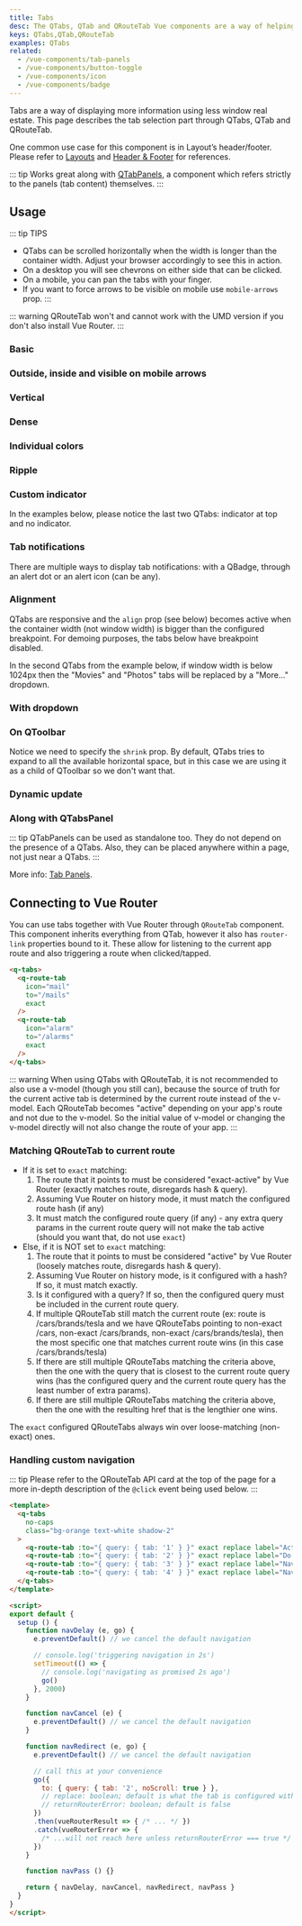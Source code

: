 ```yaml
---
title: Tabs
desc: The QTabs, QTab and QRouteTab Vue components are a way of helping the user navigate between pages or tab panels.
keys: QTabs,QTab,QRouteTab
examples: QTabs
related:
  - /vue-components/tab-panels
  - /vue-components/button-toggle
  - /vue-components/icon
  - /vue-components/badge
---
```

Tabs are a way of displaying more information using less window real estate. This page describes the tab selection part through QTabs, QTab and QRouteTab.

One common use case for this component is in Layout’s header/footer. Please refer to [Layouts](/layout/layout) and [Header & Footer](/layout/header-and-footer#example--playing-with-qtabs) for references.

::: tip
Works great along with [QTabPanels](/vue-components/tab-panels), a component which refers strictly to the panels (tab content) themselves.
:::

<doc-api file="QTabs" />

<doc-api file="QTab" />

<doc-api file="QRouteTab" />

## Usage

::: tip TIPS
* QTabs can be scrolled horizontally when the width is longer than the container width. Adjust your browser accordingly to see this in action.
* On a desktop you will see chevrons on either side that can be clicked.
* On a mobile, you can pan the tabs with your finger.
* If you want to force arrows to be visible on mobile use `mobile-arrows` prop.
:::

::: warning
QRouteTab won't and cannot work with the UMD version if you don't also install Vue Router.
:::

### Basic

<doc-example title="Basic" file="Basic" />

### Outside, inside and visible on mobile arrows

<doc-example title="Outside, inside and visible on mobile arrows" file="ArrowsModifiers" />

### Vertical

<doc-example title="Vertical (example with QSplitter)" file="Vertical" />

### Dense

<doc-example title="Dense" file="Dense" />

### Individual colors

<doc-example title="Individual colors" file="IndividualColor" />

### Ripple

<doc-example title="No ripple and custom ripple color" file="Ripples" />

### Custom indicator

In the examples below, please notice the last two QTabs: indicator at top and no indicator.

<doc-example title="Custom indicator" file="CustomIndicator" />

### Tab notifications

There are multiple ways to display tab notifications: with a QBadge, through an alert dot or an alert icon (can be any).

<doc-example title="Tab notifications" file="Notifying" />

### Alignment

QTabs are responsive and the `align` prop (see below) becomes active when the container width (not window width) is bigger than the configured breakpoint. For demoing purposes, the tabs below have breakpoint disabled.

<doc-example title="Alignment" file="Alignment" />

In the second QTabs from the example below, if window width is below 1024px then the "Movies" and "Photos" tabs will be replaced by a "More..." dropdown.

### With dropdown

<doc-example title="With a dropdown" file="Dropdown" />

### On QToolbar

Notice we need to specify the `shrink` prop. By default, QTabs tries to expand to all the available horizontal space, but in this case we are using it as a child of QToolbar so we don't want that.

<doc-example title="Tabs in a QToolbar" file="TabsInToolbar" />

### Dynamic update

<doc-example title="Dynamic tabs" file="DynamicTabs" />

### Along with QTabsPanel

::: tip
QTabPanels can be used as standalone too. They do not depend on the presence of a QTabs. Also, they can be placed anywhere within a page, not just near a QTabs.
:::

<doc-example title="Tabs with tab panels" file="TabsWithTabpanels" />

More info: [Tab Panels](/vue-components/tab-panels).

## Connecting to Vue Router

You can use tabs together with Vue Router through `QRouteTab` component.
This component inherits everything from QTab, however it also has `router-link` properties bound to it. These allow for listening to the current app route and also triggering a route when clicked/tapped.

```html
<q-tabs>
  <q-route-tab
    icon="mail"
    to="/mails"
    exact
  />
  <q-route-tab
    icon="alarm"
    to="/alarms"
    exact
  />
</q-tabs>
```

::: warning
When using QTabs with QRouteTab, it is not recommended to also use a v-model (though you still can), because the source of truth for the current active tab is determined by the current route instead of the v-model. Each QRouteTab becomes "active" depending on your app's route and not due to the v-model. So the initial value of v-model or changing the v-model directly will not also change the route of your app.
:::

### Matching QRouteTab to current route <q-badge label="updated for v2.9+" />

* If it is set to `exact` matching:
  1. The route that it points to must be considered "exact-active" by Vue Router (exactly matches route, disregards hash & query).
  2. Assuming Vue Router on history mode, it must match the configured route hash (if any)
  3. It must match the configured route query (if any) - any extra query params in the current route query will not make the tab active (should you want that, do not use `exact`)
* Else, if it is NOT set to `exact` matching:
  1. The route that it points to must be considered "active" by Vue Router (loosely matches route, disregards hash & query).
  2. Assuming Vue Router on history mode, is it configured with a hash? If so, it must match exactly.
  3. Is it configured with a query? If so, then the configured query must be included in the current route query.
  4. If multiple QRouteTab still match the current route (ex: route is /cars/brands/tesla and we have QRouteTabs pointing to non-exact /cars, non-exact /cars/brands, non-exact /cars/brands/tesla), then the most specific one that matches current route wins (in this case /cars/brands/tesla)
  5. If there are still multiple QRouteTabs matching the criteria above, then the one with the query that is closest to the current route query wins (has the configured query and the current route query has the least number of extra params).
  6. If there are still multiple QRouteTabs matching the criteria above, then the one with the resulting href that is the lengthier one wins.

The `exact` configured QRouteTabs always win over loose-matching (non-exact) ones.

### Handling custom navigation <q-badge label="updated for v2.9+" />

::: tip
Please refer to the QRouteTab API card at the top of the page for a more in-depth description of the `@click` event being used below.
:::

```html
<template>
  <q-tabs
    no-caps
    class="bg-orange text-white shadow-2"
  >
    <q-route-tab :to="{ query: { tab: '1' } }" exact replace label="Activate in 2s" @click="navDelay" />
    <q-route-tab :to="{ query: { tab: '2' } }" exact replace label="Do nothing" @click="navCancel" />
    <q-route-tab :to="{ query: { tab: '3' } }" exact replace label="Navigate to the second tab" @click="navRedirect" />
    <q-route-tab :to="{ query: { tab: '4' } }" exact replace label="Navigate immediately" @click="navPass" />
  </q-tabs>
</template>

<script>
export default {
  setup () {
    function navDelay (e, go) {
      e.preventDefault() // we cancel the default navigation

      // console.log('triggering navigation in 2s')
      setTimeout(() => {
        // console.log('navigating as promised 2s ago')
        go()
      }, 2000)
    }

    function navCancel (e) {
      e.preventDefault() // we cancel the default navigation
    }

    function navRedirect (e, go) {
      e.preventDefault() // we cancel the default navigation

      // call this at your convenience
      go({
        to: { query: { tab: '2', noScroll: true } },
        // replace: boolean; default is what the tab is configured with
        // returnRouterError: boolean; default is false
      })
      .then(vueRouterResult => { /* ... */ })
      .catch(vueRouterError => {
        /* ...will not reach here unless returnRouterError === true */
      })
    }

    function navPass () {}

    return { navDelay, navCancel, navRedirect, navPass }
  }
}
</script>
```
